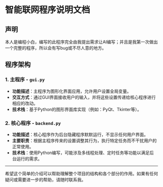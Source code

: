 # 智能联网程序说明文档

## 声明

本人是编程小白，编写的此程序完全由我提出需求让AI编写；并且是我第一次做出一个完整的程序，所以会有写bug或不尽人意的地方。

## 程序架构

### 1. 主程序 - `gui.py`

- **功能描述**：主程序为图形化界面应用，允许用户设置全局变量。
- **交互方式**：通过GUI界面接收用户的输入，并将这些设置传递给核心程序进行相应的改动。
- **技术栈**：基于Python的图形界面库实现（例如：PyQt、Tkinter等）。

### 2. 核心程序 - `backend.py`

- **功能描述**：核心程序作为后台隐藏程序默默运行，不显示任何用户界面。
- **主要职责**：根据主程序传来的设置调整其行为，执行特定任务而不干扰用户的正常使用。
- **技术栈**：使用Python编写，可能涉及多线程处理、定时任务等功能以满足后台运行的需求。

---

希望这个简单的介绍可以帮助理解整个项目的结构和各个部分的作用。如果有任何疑问或需要进一步的帮助，请随时联系我。